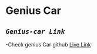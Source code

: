 # Genius Car

## _`Genius-car Link`_
-Check genius Car github [Live Link](https://github.com/hasan-dev1/genius-car-server)